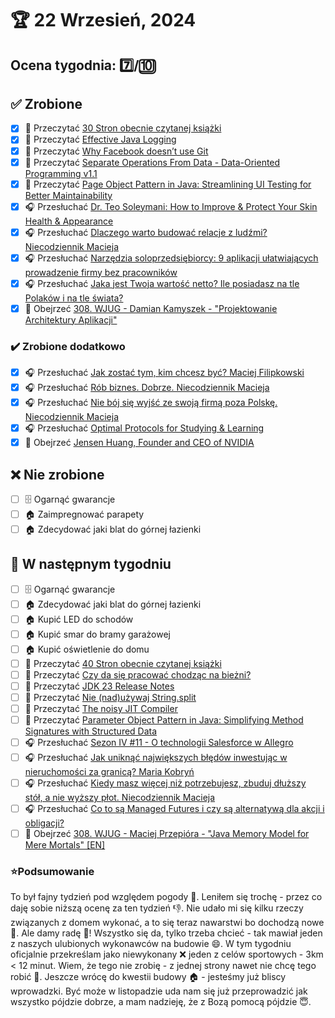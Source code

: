 # 🏆 22 Wrzesień, 2024

## Ocena tygodnia: 7️⃣/🔟

## ✅ Zrobione
- [x] 📗 Przeczytać [30 Stron obecnie czytanej książki](https://github.com/BartoszDabek/bdabek.pl/blob/master/miscellaneous/books.md)
- [x] 📗 Przeczytać [Effective Java Logging](https://foojay.io/today/effective-java-logging/)
- [x] 📗 Przeczytać [Why Facebook doesn’t use Git](https://graphite.dev/blog/why-facebook-doesnt-use-git)
- [x] 📗 Przeczytać [Separate Operations From Data - Data-Oriented Programming v1.1](https://inside.java/2024/06/05/dop-v1-1-separate-operations/)
- [x] 📗 Przeczytać [Page Object Pattern in Java: Streamlining UI Testing for Better Maintainability](https://java-design-patterns.com/patterns/page-object/)
- [x] 🎧 Przesłuchać [Dr. Teo Soleymani: How to Improve & Protect Your Skin Health & Appearance](https://www.hubermanlab.com/episode/dr-teo-soleymani-how-to-improve-protect-your-skin-health-appearance)
- [x] 🎧 Przesłuchać [Dlaczego warto budować relacje z ludźmi? Niecodziennik Macieja](https://youtu.be/p_CtzcLHWe4)
- [x] 🎧 Przesłuchać [Narzędzia soloprzedsiębiorcy: 9 aplikacji ułatwiających prowadzenie firmy bez pracowników](https://malawielkafirma.pl/narzedzia-soloprzedsiebiorcy/)
- [x] 🎧 Przesłuchać [Jaka jest Twoja wartość netto? Ile posiadasz na tle Polaków i na tle świata?](https://inwestomat.eu/jaka-jest-twoja-wartosc-netto/)
- [x] 🎥 Obejrzeć [308. WJUG - Damian Kamyszek - "Projektowanie Architektury Aplikacji"](https://youtu.be/Hg1bMM9n-Jw)

### ✔️ Zrobione dodatkowo
- [x] 🎧 Przesłuchać [Jak zostać tym, kim chcesz być? Maciej Filipkowski](https://zaprojektujswojezycie.pl/jak-zostac-tym-kim-chcesz-byc-maciej-filipkowski/)
- [x] 🎧 Przesłuchać [Rób biznes. Dobrze. Niecodziennik Macieja](https://youtu.be/vu9JeDcWt90)
- [x] 🎧 Przesłuchać [Nie bój się wyjść ze swoją firmą poza Polskę. Niecodziennik Macieja](https://youtu.be/VMGhxDkccS0)
- [x] 🎧 Przesłuchać [Optimal Protocols for Studying & Learning](https://www.hubermanlab.com/episode/optimal-protocols-for-studying-learning)
- [x] 🎥 Obejrzeć [Jensen Huang, Founder and CEO of NVIDIA](https://youtu.be/lXLBTBBil2U)

## ❌ Nie zrobione
- [ ] 🗄️ Ogarnąć gwarancje
- [ ] 🏠 Zaimpregnować parapety
- [ ] 🏠 Zdecydować jaki blat do górnej łazienki

## 📝 W następnym tygodniu
- [ ] 🗄️ Ogarnąć gwarancje
- [ ] 🏠 Zdecydować jaki blat do górnej łazienki
- [ ] 🏠 Kupić LED do schodów
- [ ] 🏠 Kupić smar do bramy garażowej
- [ ] 🏠 Kupić oświetlenie do domu
- [ ] 📗 Przeczytać [40 Stron obecnie czytanej książki](https://github.com/BartoszDabek/bdabek.pl/blob/master/miscellaneous/books.md)
- [ ] 📗 Przeczytać [Czy da się pracować chodząc na bieżni?](https://softwaremill.com/czy-da-sie-pracowac-chodzac-na-biezni/)
- [ ] 📗 Przeczytać [JDK 23 Release Notes](https://jdk.java.net/23/release-notes)
- [ ] 📗 Przeczytać [Nie (nad)używaj String.split](https://koziolekweb.pl/2024/08/01/nie-nad-uzywaj-string-split/)
- [ ] 📗 Przeczytać [The noisy JIT Compiler](https://blog.allegro.tech/2024/07/the-noisy-jit-compiler.html?)
- [ ] 📗 Przeczytać [Parameter Object Pattern in Java: Simplifying Method Signatures with Structured Data](https://java-design-patterns.com/patterns/parameter-object/)
- [ ] 🎧 Przesłuchać [Sezon IV #11 - O technologii Salesforce w Allegro](https://podtail.com/podcast/allegro-tech-podcast/sezon-iv-11-o-technologii-salesforce-w-allegro/)
- [ ] 🎧 Przesłuchać [Jak uniknąć największych błędów inwestując w nieruchomości za granicą? Maria Kobryń](https://zaprojektujswojezycie.pl/jak-uniknac-najwiekszych-bledow-inwestujac-w-nieruchomosci-za-granica-maria-kobryn/)
- [ ] 🎧 Przesłuchać [Kiedy masz więcej niż potrzebujesz, zbuduj dłuższy stół, a nie wyższy płot. Niecodziennik Macieja](https://youtu.be/rm-Y7Ym2Rk4)
- [ ] 🎧 Przesłuchać [Co to są Managed Futures i czy są alternatywą dla akcji i obligacji?](https://inwestomat.eu/co-to-sa-managed-futures/)
- [ ] 🎥 Obejrzeć [308. WJUG - Maciej Przepióra - "Java Memory Model for Mere Mortals" [EN]](https://youtu.be/GEVGL36rLLU)

### ⭐Podsumowanie
To był fajny tydzień pod względem pogody 🔅. Leniłem się trochę - przez co daję sobie niższą ocenę za ten tydzień 👎. Nie udało mi się kilku rzeczy związanych z domem wykonać, a to się teraz nawarstwi bo dochodzą nowe 🫣. Ale damy radę 🙂! Wszystko się da, tylko trzeba chcieć - tak mawiał jeden z naszych ulubionych wykonawców na budowie 😄. W tym tygodniu oficjalnie przekreślam jako niewykonany ❌ jeden z celów sportowych - 3km < 12 minut. Wiem, że tego nie zrobię - z jednej strony nawet nie chcę tego robić 🤫. Jeszcze wrócę do kwestii budowy 🏠 - jesteśmy już bliscy wprowadzki. Być może w listopadzie uda nam się już przeprowadzić jak wszystko pójdzie dobrze, a mam nadzieję, że z Bozą pomocą pójdzie 😇.
